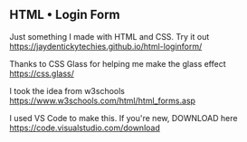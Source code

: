 HTML • Login Form
------------------
Just something I made with HTML and CSS. Try it out       
https://jaydentickytechies.github.io/html-loginform/

Thanks to CSS Glass for helping me make the glass effect         
https://css.glass/

I took the idea from w3schools               
https://www.w3schools.com/html/html_forms.asp

I used VS Code to make this. If you're new, DOWNLOAD here           
https://code.visualstudio.com/download
